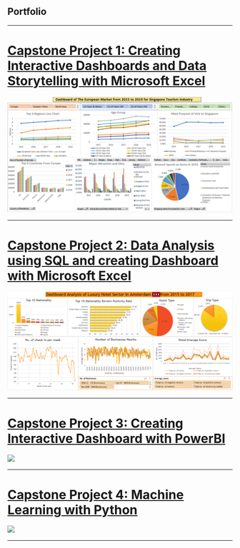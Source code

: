 ## Portfolio

---

# [Capstone Project 1: Creating Interactive Dashboards and Data Storytelling with Microsoft Excel](/sample_page)

<img src="images/Capstone_Project_1_Dashboard.PNG"/>

---
# [Capstone Project 2: Data Analysis using SQL and creating Dashboard with Microsoft Excel](/pdf/sample_presentation.pdf)

<img src="images/Capstone_Project_2_Dashboard.PNG"/>

---
# [Capstone Project 3: Creating Interactive Dashboard with PowerBI](http://example.com/)

<img src="images/dummy_thumbnail.jpg?raw=true"/>

---
# [Capstone Project 4: Machine Learning with Python](/pdf/sample_presentation.pdf)

<img src="images/dummy_thumbnail.jpg?raw=true"/>

---

